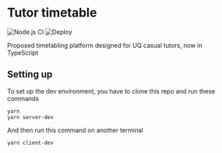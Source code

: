# Tutor timetable

![Node.js CI](https://github.com/mike-fam/tutor-timetable-v2/workflows/Node.js%20CI/badge.svg)
![Deploy](https://github.com/mike-fam/tutor-timetable-v2/workflows/Deploy/badge.svg)

Proposed timetabling platform designed for UQ casual tutors, now in TypeScript

## Setting up
To set up the dev environment, you have to clone this repo and run these commands
```shell
yarn
yarn server-dev
```
And then run this command on another terminal
```shell
yarn client-dev
```

